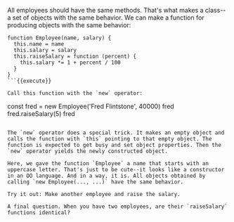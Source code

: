 All employees should have the same methods. That's what makes a class--a set of objects with the same behavior. We can make a function for producing objects with the same behavior:

```
function Employee(name, salary) {
  this.name = name
  this.salary = salary
  this.raiseSalary = function (percent) {
    this.salary *= 1 + percent / 100
  }
}
```{{execute}}

Call this function with the `new` operator:

```
const fred = new Employee('Fred Flintstone', 40000)
fred
fred.raiseSalary(5)
fred
```{{execute}}

The `new` operator does a special trick. It makes an empty object and calls the function with `this` pointing to that empty object. The function is expected to get busy and set object properties. Then the `new` operator yields the newly constructed object.

Here, we gave the function `Employee` a name that starts with an uppercase letter. That's just to be cute--it looks like a constructor in an OO language. And in a way, it is. All objects obtained by calling `new Employee(..., ...)` have the same behavior.

Try it out: Make another employee and raise the salary.

A final question. When you have two employees, are their `raiseSalary` functions identical? 



